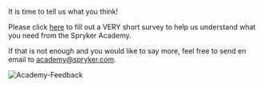 It is time to tell us what you think!

Please click [here]("https://docs.google.com/forms/d/e/1FAIpQLScABbu2x2zKPC21gsRjQnhbKLTNZeNkZFBodc4nXbrxPMGW3Q/viewform) to fill out a VERY short survey to help us understand what you need from the Spryker Academy.

If that is not enough and you would like to say more, feel free to send en email to [academy@spryker.com](mailto:academy@spryker.com).
<!-- ../../resources/images/academy-feedback.png -->
![Academy-Feedback](https://cdn.document360.io/9fafa0d5-d76f-40c5-8b02-ab9515d3e879/Images/Documentation/Academy-Feedback.png)